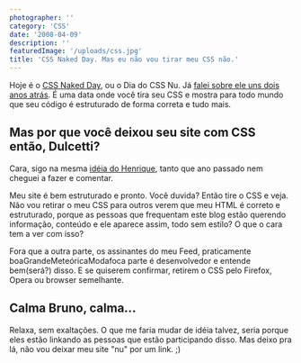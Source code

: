 ```yaml
---
photographer: ''
category: 'CSS'
date: '2008-04-09'
description: ''
featuredImage: '/uploads/css.jpg'
title: 'CSS Naked Day. Mas eu não vou tirar meu CSS não.'
---
```


Hoje é o [CSS Naked Day](http://naked.dustindiaz.com/), ou o Dia do CSS Nu. Já [falei sobre ele uns dois anos atrás](/css-naked-day). É uma data onde você tira seu CSS e mostra para todo mundo que seu código é estruturado de forma correta e tudo mais.

## Mas por que você deixou seu site com CSS então, Dulcetti?

Cara, sigo na mesma [idéia do Henrique](http://revolucao.etc.br/archives/css-naked-day-ou-ficar-pelado-na-frente-do-outro-so-para-mostrar-o-tamanho-do-seu-body/), tanto que ano passado nem cheguei a fazer e comentar.

Meu site é bem estruturado e pronto. Você duvida? Então tire o CSS e veja. Não vou retirar o meu CSS para outros verem que meu HTML é correto e estruturado, porque as pessoas que frequentam este blog estão querendo informação, conteúdo e ele aparece assim, todo sem estilo? O que o cara tem a ver com isso?

Fora que a outra parte, os assinantes do meu Feed, praticamente boaGrandeMeteóricaModafoca parte é desenvolvedor e entende bem(será?) disso. E se quiserem confirmar, retirem o CSS pelo Firefox, Opera ou browser semelhante.

## Calma Bruno, calma...

Relaxa, sem exaltações. O que me faria mudar de idéia talvez, seria porque eles estão linkando as pessoas que estão participando disso. Mas deixo pra lá, não vou deixar meu site "nu" por um link. ;)

